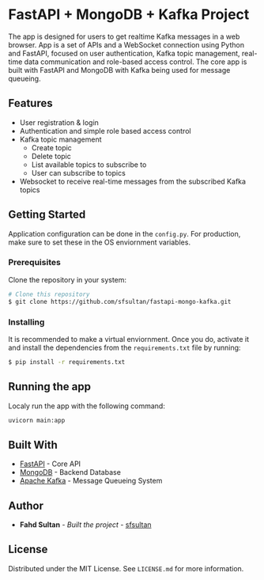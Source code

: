 

# FastAPI + MongoDB + Kafka Project

The app is designed for users to get realtime Kafka messages in a web browser. App is a set of APIs and a WebSocket connection using Python and FastAPI, focused on user authentication, Kafka topic management, real-time data communication and role-based access control. The core app is built with FastAPI and MongoDB with Kafka being used for message queueing.

## Features
  - User registration & login
  - Authentication and simple role based access control
  - Kafka topic management
    - Create topic
    - Delete topic
    - List available topics to subscribe to
    - User can subscribe to topics
  - Websocket to receive real-time messages from the subscribed Kafka topics

## Getting Started

Application configuration can be done in the `config.py`. For production, make sure to set these in the OS enviornment variables.

### Prerequisites
Clone the repository in your system:
```bash
# Clone this repository
$ git clone https://github.com/sfsultan/fastapi-mongo-kafka.git
```

### Installing

It is recommended to make a virtual enviornment. Once you do, activate it and install the dependencies from the `requirements.txt` file by running:

```bash
$ pip install -r requirements.txt
```

## Running the app

Localy run the app  with the following command:
```bash
uvicorn main:app
```

## Built With

  - [FastAPI](https://fastapi.tiangolo.com/) -  Core API
  - [MongoDB](https://www.mongodb.com/) - Backend Database
  - [Apache Kafka](https://kafka.apache.org/) - Message Queueing System


## Author

  - **Fahd Sultan** - *Built the project* -
    [sfsultan](https://github.com/sfsultan)


## License

Distributed under the MIT License. See `LICENSE.md` for more information.
